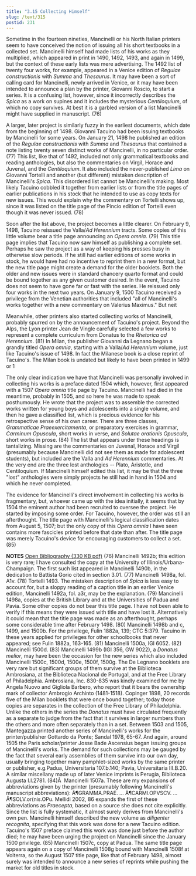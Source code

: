 ```yaml
---
title: "3.15 Collecting Himself"
slug: /text/315
postid: 231
---
```

Sometime in the fourteen nineties, Mancinelli or his North Italian printers seem to have conceived the notion of issuing all his short textbooks in a collected set. Mancinelli himself had made lists of his works as they multiplied, which appeared in print in 1490, 1492, 1493, and again in 1499, but the context of these early lists was mere advertising. The 1492 list of twenty four works, for example, appeared in a Venice edition of <em>Regulae constructionis</em> with <em>Summa</em> and <em>Thesaurus</em>. It may have been a sort of calling card for Mancinelli, newly arrived in Venice, or it may have been intended to announce a plan by the printer, Giovanni Roscio, to start a series. It is a confusing list, however, since it incorrectly describes the <em>Spica</em> as a work on supines and it includes the mysterious <em>Centiloquium</em>, of which no copy survives. At best it is a garbled version of a list Mancinelli might have supplied in manuscript. (76)

A larger, later project is similarly fuzzy in the earliest documents, which date from the beginning of 1498. Giovanni Tacuino had been issuing textbooks by Mancinelli for some years. On January 21, 1498 he published an edition of the <em>Regulae constructionis</em> with <em>Summa</em> and <em>Thesaurus</em> that contained a note listing twenty seven distinct works of Mancinelli, in no particular order. (77) This list, like that of 1492, included not only grammatical textbooks and reading anthologies, but also the commentaries on Virgil, Horace and Juvenal, and the <em>Centiloquium</em>. It also included the never-published <em>Lima</em> on Giovanni Tortelli and another (but different) mistaken description of Mancinelli's <em>Spica</em>. This disordered list cannot be Mancinelli's making. Most likely Tacuino cobbled it together from earlier lists or from the title pages of earlier publications in his stock that he intended to use as copy texts for new issues. This would explain why the commentary on Tortelli shows up, since it was listed on the title page of the Pincio edition of Tortelli even though it was never issued. (78)

Soon after the list above, the project becomes a little clearer. On February 9, 1498, Tacuino reissued the Valla/<em>Ad Herennium</em> tracts. Some copies of this little volume bear a title page announcing an <em>Opera omnia</em>. (79) This title page implies that Tacuino now saw himself as publishing a complete set. Perhaps he saw the project as a way of keeping his presses busy in otherwise slow periods. If he still had earlier editions of some works in stock, he would have had no incentive to reprint them in a new format, but the new title page might create a demand for the older booklets. Both the older and new issues were in standard chancery quarto format and could be bound together as any given customer desired. In the event, Tacuino does not seem to have gone far or fast with the series. He reissued only four works in the next two years. On January 9, 1500 Tacuino received a privilege from the Venetian authorities that included "all of Mancinelli's works together with a new commentary on Valerius Maximus." But neit

Meanwhile, other printers also started collecting works of Mancinelli, probably spurred on by the announcement of Tacuino's project. Beyond the Alps, the Lyon printer Jean de Vingle carefully selected a few works to represent a complete curriculum from Donatus to the <em>Rhetorica ad Herennium</em>. (81) In Milan, the publisher Giovanni da Legnano began a grandly titled <em>Opera omnia</em>, starting with a Valla/<em>Ad Herennium</em> volume, just like Tacuino's issue of 1498. In fact the Milanese book is a close reprint of Tacuino's. The Milan book is undated but likely to have been printed in 1499 or 1

The only clear indication we have that Mancinelli was personally involved in collecting his works is a preface dated 1504 which, however, first appeared with a 1507 <em>Opera omnia</em> title page by Tacuino. Mancinelli had died in the meantime, probably in 1505, and so here he was made to speak posthumously. He wrote that the project was to assemble the corrected works written for young boys and adolescents into a single volume, and then he gave a classified list, which is precious evidence for his retrospective sense of his own career. There are three classes, <em>Grammaticae Praeexercitamenta</em>, or preparatory exercises in grammar, <em>Carminum Opuscula</em>, short works in verse, and <em>Solutae orationis Opuscula</em>, short works in prose. (84) The list that appears under these headings is tantalizing. Missing are the commentaries on Juvenal, Horace and Virgil (presumably because Mancinelli did not see them as made for adolescent students), but included are the Valla and <em>Ad Herennium</em> commentaries. At the very end are the three lost anthologies -- Plato, Aristotle, and Centiloquium. If Mancinelli himself edited this list, it may be that the three "lost" anthologies were simply projects he still had in hand in 1504 and which he never completed.

The evidence for Mancinelli's direct involvement in collecting his works is fragmentary, but, whoever came up with the idea initially, it seems that by 1504 the eminent author had been recruited to oversee the project. He started by imposing some order. For Tacuino, however, the order was still an afterthought. The title page with Mancinelli's logical classification dates from August 5, 1507; but the only copy of this <em>Opera omnia</em> I have seen contains more fascicles printed before that date than after. The title page was merely Tacuino's device for encouraging customers to collect a set. (85)

<strong>NOTES</strong>
<a href="http://www.humanismforsale.org/bibliography.pdf" target="new">Open Bibliography (330 KB pdf)</a>
(76) Mancinelli 1492b; this edition is very rare; I have consulted the copy at the University of Illinois/Urbana-Champaign. The first such list appeared in Mancinelli 1490b, in the dedication to Battista Gorio cited in section 3.01.
(77) Mancinelli 1498a, fol. A1v.
(78) Tortelli 1493. The mistaken description of <em>Spica</em> is less easy to account for, but a sloppy reading of a caption title in an earlier Venice edition, Mancinelli 1492a, fol. a3r, may be the explanation.
(79) Mancinelli 1498a, copies at the British Library and at the Universities of Padua and Pavia. Some other copies do not bear this title page. I have not been able to verify if this means they were issued with title and have lost it. Alternatively it could mean that the title page was made as an afterthought, perhaps some considerable time after February 1498.
(80) Mancinelli 1498b and c, 1499, and 1500b. For the privilege, Fulin 1882a, 139; CTC 5:379. Tacuino in these years applied for privileges for other schoolbooks that never appeared; see Fulin 1882a, 163-165.
(81) Mancinelli 1500a, IGI 6052.
(82) Mancinelli 1500d.
(83) Mancinelli 1499b (IGI 356, GW 9022), a <em>Donatus melior</em>, may have been the occasion for the new series which also included Mancinelli 1500c, 1500d, 1500e, 1500f, 1500g. The De Legnano booklets are very rare but significant groups of them survive at the Biblioteca Ambrosiana, at the Biblioteca Nacional de Portugal, and at the Free Library of Philadelphia. Ambrosiana, Inc. 830-835 was kindly examined for me by Angela Nuovo and Gigliola Barbero, who report that it bears the ownership mark of collector Ambrogio Archinto (1481-1518). Copinger 1898, 20 records five of the Milan booklets that were once bound together; today those copies are separates in the collection of the Free Library of Philadelphia. Unlike the others in the series the <em>Donatus</em> must have circulated frequently as a separate to judge from the fact that it survives in larger numbers than the others and more often separately than in a set. Between 1503 and 1505, Mantegazza printed another series of Mancinelli's works for the printer/publisher Gottardo da Ponte; Sandal 1978, 65-67. And again, around 1505 the Paris scholar/printer Josse Bade Ascensius began issuing groups of Mancinelli's works. The demand for such collections may be gauged by the fact that several early assemblies of them survive into our own day, usually bringing together many pamphlet-sized works by the same printer or publisher, e.g.Padua, Universitaria 107.b.140; Pavia, Universitaria III.B.20. A similar miscellany made up of later Venice imprints is Perugia, Biblioteca Augusta I.I.2781.
(84)Â  Mancinelli 1507a. These are my expansions of abbreviations given by the printer (presumably following Mancinelli's manuscript abbreviations): Â¶GRAMMA.PRAE. ... Â¶CARMI.OPVSCV. ... Â¶SOLV.or(nis.OPu. Mellidi 2002, 86 expands the first of these abbreviations as <em>Praecepta</em>, based on a source she does not cite explicitly. Since the list is fully systematic, it almost surely derives from Mancinelli's own pen. Mancinelli himself described the new volume as <em>diligenter recognita</em>, specifying that this work was done for a new Tacuino edition. Tacuino's 1507 preface claimed this work was done just before the author died; he may have been urging the project on Mancinelli since the January 1500 privilege.
(85) Mancinelli 1507c, copy at Padua. The same title page appears again on a copy of Mancinelli 1508g bound with Mancinelli 1508f at Volterra, so the August 1507 title page, like that of February 1498, almost surely was intended to announce a new series of reprints while pushing the market for old titles in stock.
